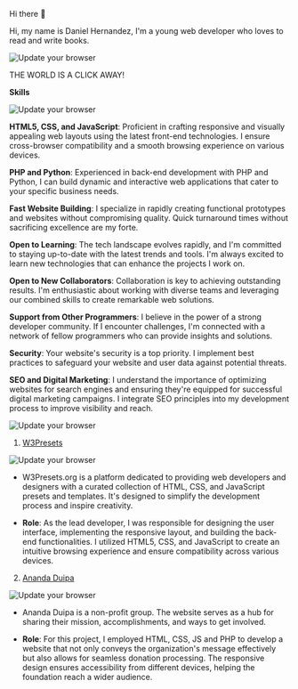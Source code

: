  Hi there 👋
 
Hi, my name is Daniel Hernandez, I'm a young web developer who loves to read and write books. 

![Update your browser](https://www.mkgifs.com/wp-content/uploads/2022/09/Cool-Itachi-Wallpapers-GIF.gif)

THE WORLD IS A CLICK AWAY!

**Skills**

![Update your browser](https://fondazionesvp.it/svpf/wp-content/uploads/2018/02/skills-icon-large.png)

**HTML5, CSS, and JavaScript**: Proficient in crafting responsive and visually appealing web layouts using the latest front-end technologies. I ensure cross-browser compatibility and a smooth browsing experience on various devices.

**PHP and Python**: Experienced in back-end development with PHP and Python, I can build dynamic and interactive web applications that cater to your specific business needs.

**Fast Website Building**: I specialize in rapidly creating functional prototypes and websites without compromising quality. Quick turnaround times without sacrificing excellence are my forte.

**Open to Learning**: The tech landscape evolves rapidly, and I'm committed to staying up-to-date with the latest trends and tools. I'm always excited to learn new technologies that can enhance the projects I work on.

**Open to New Collaborators**: Collaboration is key to achieving outstanding results. I'm enthusiastic about working with diverse teams and leveraging our combined skills to create remarkable web solutions.

**Support from Other Programmers**: I believe in the power of a strong developer community. If I encounter challenges, I'm connected with a network of fellow programmers who can provide insights and solutions.

**Security**: Your website's security is a top priority. I implement best practices to safeguard your website and user data against potential threats.

**SEO and Digital Marketing**: I understand the importance of optimizing websites for search engines and ensuring they're equipped for successful digital marketing campaigns. I integrate SEO principles into my development process to improve visibility and reach.


![Update your browser](https://images.squarespace-cdn.com/content/v1/5f61e8e9ade16e25ac3540fe/1600689266809-Z379OTTXM6GAXLQ6VTC4/portfolio.png)

1. [W3Presets](https://w3presets.org)


![Update your browser](https://w3presets.org/ASSETS/logo.png)


 - W3Presets.org is a platform dedicated to providing web developers and designers with a curated collection of HTML, CSS, and JavaScript presets and templates. It's designed to simplify the development process and inspire creativity.

- **Role**: As the lead developer, I was responsible for designing the user interface, implementing the responsive layout, and building the back-end functionalities. I utilized HTML5, CSS, and JavaScript to create an intuitive browsing experience and ensure compatibility across various devices.

2. [Ananda Duipa](https://anandaduipa.org)

![Update your browser](https://anandaduipa.org/assets/logotrans.png)

- Ananda Duipa is a non-profit group. The website serves as a hub for sharing their mission, accomplishments, and ways to get involved.

- **Role**: For this project, I employed HTML, CSS, JS and PHP to develop a website that not only conveys the organization's message effectively but also allows for seamless donation processing. The responsive design ensures accessibility from different devices, helping the foundation reach a wider audience.



